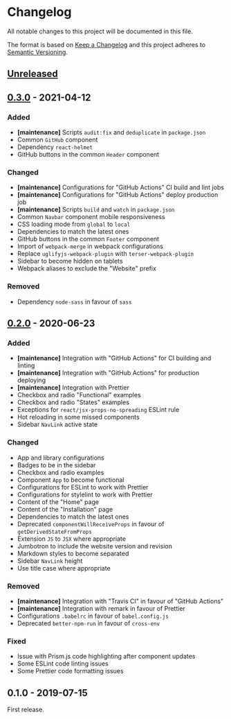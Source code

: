# Changelog

All notable changes to this project will be documented in this file.

The format is based on [Keep a Changelog](http://keepachangelog.com/en/1.0.0/)
and this project adheres to [Semantic Versioning](http://semver.org/spec/v2.0.0.html).

## [Unreleased][]

## [0.3.0][] - 2021-04-12

### Added

- **[maintenance]** Scripts `audit:fix` and `deduplicate` in `package.json`
- Common `GitHub` component
- Dependency `react-helmet`
- GitHub buttons in the common `Header` component

### Changed

- **[maintenance]** Configurations for "GitHub Actions" CI build and lint jobs
- **[maintenance]** Configurations for "GitHub Actions" deploy production job
- **[maintenance]** Scripts `build` and `watch` in `package.json`
- Common `Navbar` component mobile responsiveness
- CSS loading mode from `global` to `local`
- Dependencies to match the latest ones
- GitHub buttons in the common `Footer` component
- Import of `webpack-merge` in webpack configurations
- Replace `uglifyjs-webpack-plugin` with `terser-webpack-plugin`
- Sidebar to become hidden on tablets
- Webpack aliases to exclude the "Website" prefix

### Removed

- Dependency `node-sass` in favour of `sass`

## [0.2.0][] - 2020-06-23

### Added

- **[maintenance]** Integration with "GitHub Actions" for CI building and linting
- **[maintenance]** Integration with "GitHub Actions" for production deploying
- **[maintenance]** Integration with Prettier
- Checkbox and radio "Functional" examples
- Checkbox and radio "States" examples
- Exceptions for `react/jsx-props-no-spreading` ESLint rule
- Hot reloading in some missed components
- Sidebar `NavLink` active state

### Changed

- App and library configurations
- Badges to be in the sidebar
- Checkbox and radio examples
- Component `App` to become functional
- Configurations for ESLint to work with Prettier
- Configurations for stylelint to work with Prettier
- Content of the "Home" page
- Content of the "Installation" page
- Dependencies to match the latest ones
- Deprecated `componentWillReceiveProps` in favour of `getDerivedStateFromProps`
- Extension `JS` to `JSX` where appropriate
- Jumbotron to include the website version and revision
- Markdown styles to become separated
- Sidebar `NavLink` height
- Use title case where appropriate

### Removed

- **[maintenance]** Integration with "Travis CI" in favour of "GitHub Actions"
- **[maintenance]** Integration with remark in favour of Prettier
- Configurations `.babelrc` in favour of `babel.config.js`
- Deprecated `better-npm-run` in favour of `cross-env`

### Fixed

- Issue with Prism.js code highlighting after component updates
- Some ESLint code linting issues
- Some Prettier code formatting issues

## 0.1.0 - 2019-07-15

First release.

[unreleased]: https://github.com/victorpopkov/react-ui-icheck-website/compare/v0.3.0...HEAD
[0.3.0]: https://github.com/victorpopkov/react-ui-icheck-website/compare/v0.2.0...v0.3.0
[0.2.0]: https://github.com/victorpopkov/react-ui-icheck-website/compare/v0.1.0...v0.2.0
